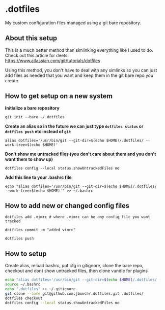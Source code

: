 # .dotfiles

My custom configuration files managed using a git bare repository.


## About this setup
This is a much better method than simlinking everything like I used to do. Check out this article for deets: https://www.atlassian.com/git/tutorials/dotfiles

Using this method, you don't have to deal with any simlinks so you can just add files as needed that you want and keep them in the git bare repo you create.

## How to get setup on a new system

**Initialize a bare repository**

`git init --bare ~/.dotfiles`

**Create an alias so in the future we can just type `dotfiles status` or `dotfiles push` etc instead of `git`**

`alias dotfiles='/usr/bin/git --git-dir=$(echo $HOME)/.dotfiles/ --work-tree=$(echo $HOME)'`

**Don't show me untracked files (you don't care about them and you don't want them to show up)**

`dotfiles config --local status.showUntrackedFiles no`

**Add this line to your .bashrc file**

`echo "alias dotfiles='/usr/bin/git --git-dir=$(echo $HOME)/.dotfiles/ --work-tree=$(echo $HOME)'" >> ~/.bashrc`

## How to add new or changed config files

`dotfiles add .vimrc # where .vimrc can be any config file you want tracked`

`dotfiles commit -m "added vimrc"`

`dotfiles push`

## How to setup

Create alias, reload bashrc, put cfg in gitignore, clone the bare repo, checkout and dont show untracked files, then clone vundle for plugins

```bash
echo "alias dotfiles='/usr/bin/git --git-dir=$(echo $HOME)/.dotfiles/ --work-tree=$(echo $HOME)'" >> ~/.bashrc
source ~/.bashrc
echo ".dotfiles" >> ~/.gitignore
git clone --bare git@github.com:jbonch/.dotfiles.git .dotfiles/
dotfiles checkout
dotfiles config --local status.showUntrackedFiles no
```
